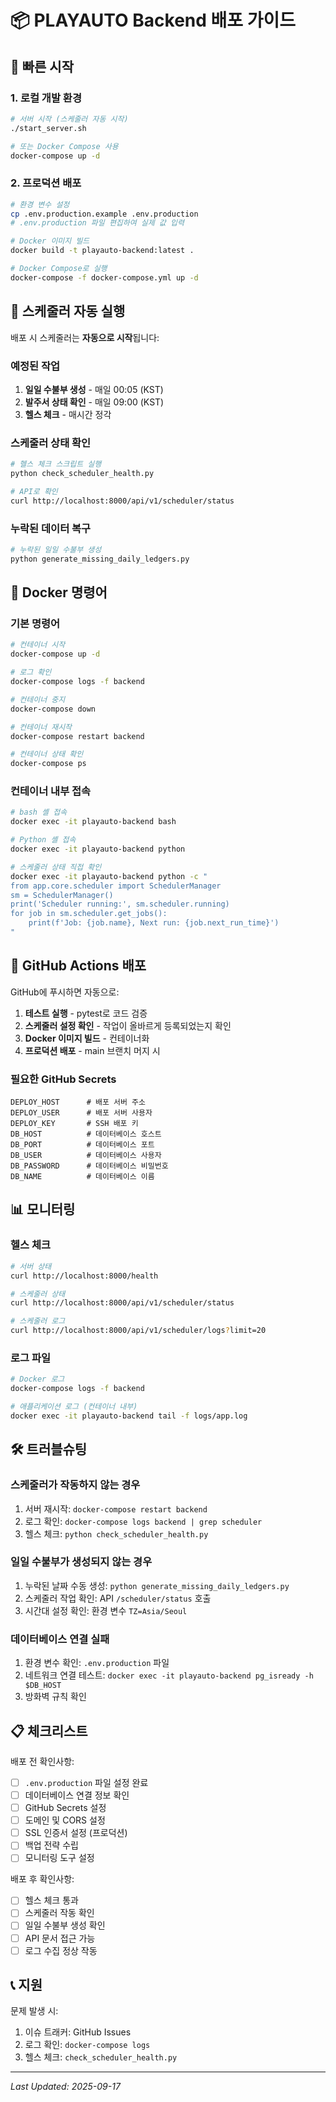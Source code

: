 # 📦 PLAYAUTO Backend 배포 가이드

## 🚀 빠른 시작

### 1. 로컬 개발 환경
```bash
# 서버 시작 (스케줄러 자동 시작)
./start_server.sh

# 또는 Docker Compose 사용
docker-compose up -d
```

### 2. 프로덕션 배포
```bash
# 환경 변수 설정
cp .env.production.example .env.production
# .env.production 파일 편집하여 실제 값 입력

# Docker 이미지 빌드
docker build -t playauto-backend:latest .

# Docker Compose로 실행
docker-compose -f docker-compose.yml up -d
```

## 🔄 스케줄러 자동 실행

배포 시 스케줄러는 **자동으로 시작**됩니다:

### 예정된 작업
1. **일일 수불부 생성** - 매일 00:05 (KST)
2. **발주서 상태 확인** - 매일 09:00 (KST)
3. **헬스 체크** - 매시간 정각

### 스케줄러 상태 확인
```bash
# 헬스 체크 스크립트 실행
python check_scheduler_health.py

# API로 확인
curl http://localhost:8000/api/v1/scheduler/status
```

### 누락된 데이터 복구
```bash
# 누락된 일일 수불부 생성
python generate_missing_daily_ledgers.py
```

## 🐳 Docker 명령어

### 기본 명령어
```bash
# 컨테이너 시작
docker-compose up -d

# 로그 확인
docker-compose logs -f backend

# 컨테이너 중지
docker-compose down

# 컨테이너 재시작
docker-compose restart backend

# 컨테이너 상태 확인
docker-compose ps
```

### 컨테이너 내부 접속
```bash
# bash 셸 접속
docker exec -it playauto-backend bash

# Python 셸 접속
docker exec -it playauto-backend python

# 스케줄러 상태 직접 확인
docker exec -it playauto-backend python -c "
from app.core.scheduler import SchedulerManager
sm = SchedulerManager()
print('Scheduler running:', sm.scheduler.running)
for job in sm.scheduler.get_jobs():
    print(f'Job: {job.name}, Next run: {job.next_run_time}')
"
```

## 🔧 GitHub Actions 배포

GitHub에 푸시하면 자동으로:

1. **테스트 실행** - pytest로 코드 검증
2. **스케줄러 설정 확인** - 작업이 올바르게 등록되었는지 확인
3. **Docker 이미지 빌드** - 컨테이너화
4. **프로덕션 배포** - main 브랜치 머지 시

### 필요한 GitHub Secrets
```
DEPLOY_HOST      # 배포 서버 주소
DEPLOY_USER      # 배포 서버 사용자
DEPLOY_KEY       # SSH 배포 키
DB_HOST          # 데이터베이스 호스트
DB_PORT          # 데이터베이스 포트
DB_USER          # 데이터베이스 사용자
DB_PASSWORD      # 데이터베이스 비밀번호
DB_NAME          # 데이터베이스 이름
```

## 📊 모니터링

### 헬스 체크
```bash
# 서버 상태
curl http://localhost:8000/health

# 스케줄러 상태
curl http://localhost:8000/api/v1/scheduler/status

# 스케줄러 로그
curl http://localhost:8000/api/v1/scheduler/logs?limit=20
```

### 로그 파일
```bash
# Docker 로그
docker-compose logs -f backend

# 애플리케이션 로그 (컨테이너 내부)
docker exec -it playauto-backend tail -f logs/app.log
```

## 🛠️ 트러블슈팅

### 스케줄러가 작동하지 않는 경우
1. 서버 재시작: `docker-compose restart backend`
2. 로그 확인: `docker-compose logs backend | grep scheduler`
3. 헬스 체크: `python check_scheduler_health.py`

### 일일 수불부가 생성되지 않는 경우
1. 누락된 날짜 수동 생성: `python generate_missing_daily_ledgers.py`
2. 스케줄러 작업 확인: API `/scheduler/status` 호출
3. 시간대 설정 확인: 환경 변수 `TZ=Asia/Seoul`

### 데이터베이스 연결 실패
1. 환경 변수 확인: `.env.production` 파일
2. 네트워크 연결 테스트: `docker exec -it playauto-backend pg_isready -h $DB_HOST`
3. 방화벽 규칙 확인

## 📋 체크리스트

배포 전 확인사항:
- [ ] `.env.production` 파일 설정 완료
- [ ] 데이터베이스 연결 정보 확인
- [ ] GitHub Secrets 설정
- [ ] 도메인 및 CORS 설정
- [ ] SSL 인증서 설정 (프로덕션)
- [ ] 백업 전략 수립
- [ ] 모니터링 도구 설정

배포 후 확인사항:
- [ ] 헬스 체크 통과
- [ ] 스케줄러 작동 확인
- [ ] 일일 수불부 생성 확인
- [ ] API 문서 접근 가능
- [ ] 로그 수집 정상 작동

## 📞 지원

문제 발생 시:
1. 이슈 트래커: GitHub Issues
2. 로그 확인: `docker-compose logs`
3. 헬스 체크: `check_scheduler_health.py`

---
*Last Updated: 2025-09-17*